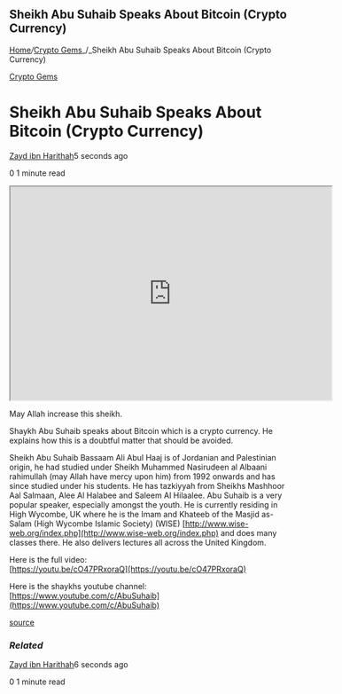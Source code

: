 ## Sheikh Abu Suhaib Speaks About Bitcoin (Crypto Currency)

[Home](https://cryptogemtokens.com/)_/_[Crypto Gems](https://cryptogemtokens.com/category/crypto-gems/)_/_Sheikh Abu Suhaib Speaks About Bitcoin (Crypto Currency)

[Crypto Gems](https://cryptogemtokens.com/category/crypto-gems/)

Sheikh Abu Suhaib Speaks About Bitcoin (Crypto Currency)
========================================================

[Zayd ibn Harithah](https://cryptogemtokens.com/author/zayd_ibn_harithah/)5 seconds ago

0 1 minute read

<iframe width="580" height="385" src="https://www.youtube.com/embed/E2ptOFbsywU?rel=0&amp;autoplay=1&amp;autoplay=1&amp;hl=en&amp;modestbranding=1"></iframe>  
  
May Allah increase this sheikh.

Shaykh Abu Suhaib speaks about Bitcoin which is a crypto currency. He explains how this is a doubtful matter that should be avoided.

Sheikh Abu Suhaib Bassaam Ali Abul Haaj is of Jordanian and Palestinian origin, he had studied under Sheikh Muhammed Nasirudeen al Albaani rahimullah (may Allah have mercy upon him) from 1992 onwards and has since studied under his students. He has tazkiyyah from Sheikhs Mashhoor Aal Salmaan, Alee Al Halabee and Saleem Al Hilaalee. Abu Suhaib is a very popular speaker, especially amongst the youth. He is currently residing in High Wycombe, UK where he is the Imam and Khateeb of the Masjid as-Salam (High Wycombe Islamic Society) (WISE) [http://www.wise-web.org/index.php](http://www.wise-web.org/index.php) and does many classes there. He also delivers lectures all across the United Kingdom.

Here is the full video:  
[https://youtu.be/cO47PRxoraQ](https://youtu.be/cO47PRxoraQ)

Here is the shaykhs youtube channel:  
[https://www.youtube.com/c/AbuSuhaib](https://www.youtube.com/c/AbuSuhaib)  
  
[source](https://www.youtube.com/watch?v=E2ptOFbsywU)

### _Related_

[Zayd ibn Harithah](https://cryptogemtokens.com/author/zayd_ibn_harithah/)6 seconds ago

0 1 minute read